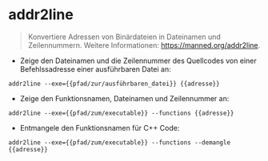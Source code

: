 # addr2line

> Konvertiere Adressen von Binärdateien in Dateinamen und Zeilennummern.
> Weitere Informationen: <https://manned.org/addr2line>.

- Zeige den Dateinamen und die Zeilennummer des Quellcodes von einer Befehlssadresse einer ausführbaren Datei an:

`addr2line --exe={{pfad/zur/ausführbaren_datei}} {{adresse}}`

- Zeige den Funktionsnamen, Dateinamen und Zeilennummer an:

`addr2line --exe={{pfad/zum/executable}} --functions {{adresse}}`

- Entmangele den Funktionsnamen für C++ Code:

`addr2line --exe={{pfad/zum/executable}} --functions --demangle {{adresse}}`
